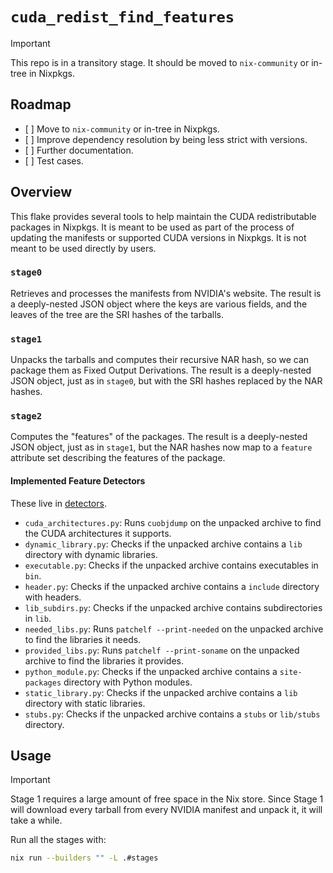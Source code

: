 # `cuda_redist_find_features`

> [!Important]
> This repo is in a transitory stage. It should be moved to `nix-community` or in-tree in Nixpkgs.

## Roadmap

- \[ \] Move to `nix-community` or in-tree in Nixpkgs.
- \[ \] Improve dependency resolution by being less strict with versions.
- \[ \] Further documentation.
- \[ \] Test cases.

## Overview

This flake provides several tools to help maintain the CUDA redistributable packages in Nixpkgs. It is meant to be used as part of the process of updating the manifests or supported CUDA versions in Nixpkgs. It is not meant to be used directly by users.

### `stage0`

Retrieves and processes the manifests from NVIDIA's website. The result is a deeply-nested JSON object where the keys are various fields, and the leaves of the tree are the SRI hashes of the tarballs.

### `stage1`

Unpacks the tarballs and computes their recursive NAR hash, so we can package them as Fixed Output Derivations. The result is a deeply-nested JSON object, just as in `stage0`, but with the SRI hashes replaced by the NAR hashes.

### `stage2`

Computes the "features" of the packages. The result is a deeply-nested JSON object, just as in `stage1`, but the NAR hashes now map to a `feature` attribute set describing the features of the package.

#### Implemented Feature Detectors

These live in [detectors](./packages/cuda-redist-feature-detector/cuda_redist_feature_detector/detectors).

- `cuda_architectures.py`: Runs `cuobjdump` on the unpacked archive to find the CUDA architectures it supports.
- `dynamic_library.py`: Checks if the unpacked archive contains a `lib` directory with dynamic libraries.
- `executable.py`: Checks if the unpacked archive contains executables in `bin`.
- `header.py`: Checks if the unpacked archive contains a `include` directory with headers.
- `lib_subdirs.py`: Checks if the unpacked archive contains subdirectories in `lib`.
- `needed_libs.py`: Runs `patchelf --print-needed` on the unpacked archive to find the libraries it needs.
- `provided_libs.py`: Runs `patchelf --print-soname` on the unpacked archive to find the libraries it provides.
- `python_module.py`: Checks if the unpacked archive contains a `site-packages` directory with Python modules.
- `static_library.py`: Checks if the unpacked archive contains a `lib` directory with static libraries.
- `stubs.py`: Checks if the unpacked archive contains a `stubs` or `lib/stubs` directory.

## Usage

> [!Important]
> Stage 1 requires a large amount of free space in the Nix store. Since Stage 1 will download every tarball from every NVIDIA manifest and unpack it, it will take a while.

Run all the stages with:

```bash
nix run --builders "" -L .#stages
```
